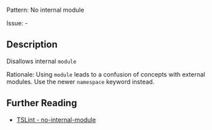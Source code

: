Pattern: No internal module

Issue: -

## Description

Disallows internal `module`  
  
Rationale: Using `module` leads to a confusion of concepts with external modules. Use the newer `namespace` keyword instead.

## Further Reading

* [TSLint - no-internal-module](https://palantir.github.io/tslint/rules/no-internal-module)